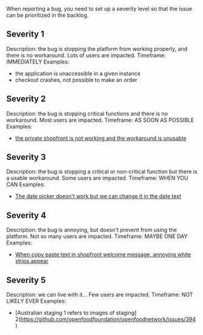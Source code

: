 When reporting a bug, you need to set up a severity level so that the issue can be prioritized in the backlog.

## Severity 1
Description: the bug is stopping the platform from working properly, and there is no workaround. Lots of users are impacted.
Timeframe: IMMEDIATELY
Examples:
- the application is unaccessible in a given instance
- checkout crashes, not possible to make an order

## Severity 2
Description: the bug is stopping critical functions and there is no workaround. Most users are impacted.
Timeframe: AS SOON AS POSSIBLE
Examples:
- [the private shopfront is not working and the workaround is unusable](https://github.com/openfoodfoundation/openfoodnetwork/issues/1493)

## Severity 3
Description: the bug is stopping a critical or non-critical function but there is a usable workaround. Some users are impacted.
Timeframe: WHEN YOU CAN
Examples:
- [The date picker doesn't work but we can change it in the date text](https://github.com/openfoodfoundation/openfoodnetwork/issues/1924)

## Severity 4
Description: the bug is annoying, but doesn't prevent from using the platform. Not so many users are impacted.
Timeframe: MAYBE ONE DAY
Examples:
- [When copy paste text in shopfront welcome message, annoying white strips appear](https://github.com/openfoodfoundation/openfoodnetwork/issues/1860)

## Severity 5
Description: we can live with it... Few users are impacted.
Timeframe: NOT LIKELY EVER
Examples:
- [Australian staging 1 refers to images of staging] 2(https://github.com/openfoodfoundation/openfoodnetwork/issues/394)